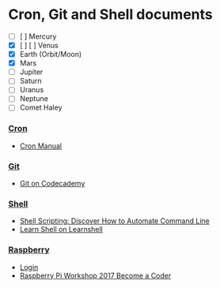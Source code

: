 
Cron, Git and Shell documents
======

- [ ] [ ] Mercury
- [x] [ ] [ ] Venus
- [x] Earth (Orbit/Moon)
- [x] Mars
- [ ] Jupiter
- [ ] Saturn
- [ ] Uranus
- [ ] Neptune
- [ ] Comet Haley

### [Cron](https://github.com/ttltrk/ELSE/tree/master/CRON)
  * [Cron Manual](https://github.com/ttltrk/ELSE/blob/master/CRON/cron.txt)

### [Git](https://github.com/ttltrk/ELSE/tree/master/GIT)
  * [Git on Codecademy](https://github.com/ttltrk/ELSE/blob/master/GIT/DOC/git.txt)
  
### [Shell](https://github.com/ttltrk/ELSE/tree/master/SHELL)
  * [Shell Scripting: Discover How to Automate Command Line](https://github.com/ttltrk/ELSE/blob/master/SHELL/UDEMY_SH_SCR.MD)
  * [Learn Shell on Learnshell](https://github.com/ttltrk/ELSE/blob/master/SHELL/LEARNSHELL_SH.txt)

### [Raspberry](https://github.com/ttltrk/ELSE/tree/master/RPI)
  * [Login](https://github.com/ttltrk/ELSE/blob/master/RPI/LOGIN.MD)
  * [Raspberry Pi Workshop 2017 Become a Coder](https://github.com/ttltrk/ELSE/blob/master/RPI/UDEMY_RPI_WS.MD)

